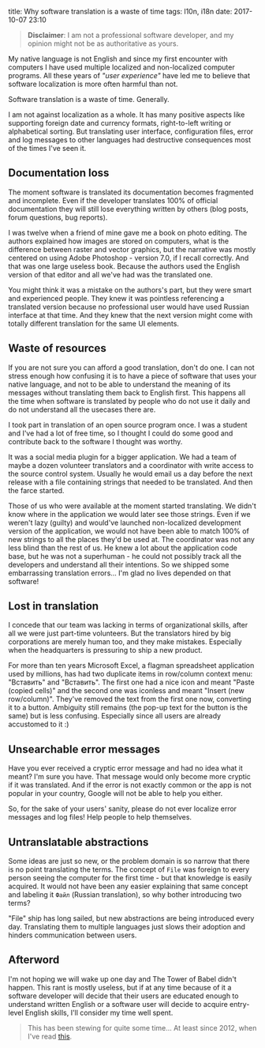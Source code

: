 title: Why software translation is a waste of time
tags: l10n, i18n
date: 2017-10-07 23:10

> **Disclaimer**: I am not a professional software developer, and my opinion
> might not be as authoritative as yours.

My native language is not English and since my first encounter with computers I
have used multiple localized and non-localized computer programs. All these
years of *"user experience"* have led me to believe that software localization
is more often harmful than not.

Software translation is a waste of time. Generally.

I am not against localization as a whole. It has many positive aspects like
supporting foreign date and currency formats, right-to-left writing or
alphabetical sorting. But translating user interface, configuration files,
error and log messages to other languages had destructive consequences most of
the times I've seen it.

## Documentation loss

The moment software is translated its documentation becomes fragmented and
incomplete. Even if the developer translates 100% of official documentation
they will still lose everything written by others (blog posts, forum questions,
bug reports).

I was twelve when a friend of mine gave me a book on photo editing. The authors
explained how images are stored on computers, what is the difference between
raster and vector graphics, but the narrative was mostly centered on using Adobe Photoshop -
version 7.0, if I recall correctly. And that was one large useless book.
Because the authors used the English version of that editor and all we've had
was the translated one.

You might think it was a mistake on the authors's part, but they were smart and
experienced people. They knew it was pointless referencing a translated version
because no professional user would have used Russian interface at that time.
And they knew that the next version might come with totally different
translation for the same UI elements.

## Waste of resources

If you are not sure you can afford a good translation, don't do one. I can not
stress enough how confusing it is to have a piece of software that uses your
native language, and not to be able to understand the meaning of its messages
without translating them back to English first. This happens all the time when
software is translated by people who do not use it daily and do not understand
all the usecases there are.

I took part in translation of an open source program once. I was a student and
I've had a lot of free time, so I thought I could do some good and contribute
back to the software I thought was worthy.

It was a social media plugin for a bigger application. We had a team of maybe a
dozen volunteer translators and a coordinator with write access to the source
control system. Usually he would email us a day before the next release with a
file containing strings that needed to be translated. And then the farce
started.

Those of us who were available at the moment started translating. We didn't
know where in the application we would later see those strings. Even if we
weren't lazy (guilty) and would've launched non-localized development version
of the application, we would not have been able to match 100% of new strings to
all the places they'd be used at. The coordinator was not any less blind than
the rest of us. He knew a lot about the application code base, but he was not a
superhuman - he could not possibly track all the developers and understand all
their intentions. So we shipped some embarrassing translation errors... I'm
glad no lives depended on that software!

## Lost in translation

I concede that our team was lacking in terms of organizational skills, after
all we were just part-time volunteers. But the translators hired by big
corporations are merely human too, and they make mistakes. Especially when the
headquarters is pressuring to ship a new product.

For more than ten years Microsoft Excel, a flagman spreadsheet application used
by millions, has had two duplicate items in row/column context menu: "Вставить"
and "Вставить". The first one had a nice icon and meant "Paste (copied cells)"
and the second one was iconless and meant "Insert (new row/column)". They've
removed the text from the first one now, converting it to a button. Ambiguity
still remains (the pop-up text for the button is the same) but is less
confusing. Especially since all users are already accustomed to it :)

## Unsearchable error messages

Have you ever received a cryptic error message and had no idea what it meant?
I'm sure you have. That message would only become more cryptic if it was
translated. And if the error is not exactly common or the app is not popular in
your country, Google will not be able to help you either.

So, for the sake of your users' sanity, please do not ever localize error
messages and log files! Help people to help themselves.

## Untranslatable abstractions

Some ideas are just so new, or the problem domain is so narrow that there is no
point translating the terms. The concept of `File` was foreign to every person
seeing the computer for the first time - but that knowledge is easily acquired.
It would not have been any easier explaining that same concept and labeling it
`Файл` (Russian translation), so why bother introducing two terms?

"File" ship has long sailed, but new abstractions are being introduced every
day. Translating them to multiple languages just slows their adoption and
hinders communication between users.

## Afterword

I'm not hoping we will wake up one day and The Tower of Babel didn't happen.
This rant is mostly useless, but if at any time because of it a software
developer will decide that their users are educated enough to understand
written English or a software user will decide to acquire entry-level English
skills, I'll consider my time well spent.

> This has been stewing for quite some time... At least since 2012, when I've
> read [this](https://joeyh.name/blog/entry/on_localization_and_progress/).

